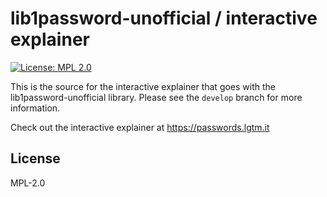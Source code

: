 # lib1password-unofficial / interactive explainer

[![License: MPL 2.0](https://img.shields.io/badge/License-MPL%202.0-brightgreen.svg)](https://opensource.org/licenses/MPL-2.0)

This is the source for the interactive explainer that goes with the lib1password-unofficial library. Please see the `develop` branch for more information.

Check out the interactive explainer at https://passwords.lgtm.it

## License

MPL-2.0
